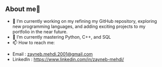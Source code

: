 ## About me👋


- 🔭 I’m currently working on my refining my GitHub repository, exploring new programming languages, and adding exciting projects to my portfolio in the near future.
- 🌱 I’m currently mastering Python, C++, and SQL 
- 📫 How to reach me:
 + Email : zayneb.mehdi.2001@gmail.com
 + LinkedIn :  https://www.linkedin.com/in/zayneb-mehdi/
